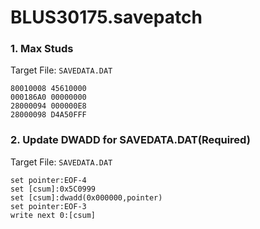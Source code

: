 # BLUS30175.savepatch

### 1. Max Studs

Target File: `SAVEDATA.DAT`

```
80010008 45610000
000186A0 00000000
28000094 000000E8
28000098 D4A50FFF
```

### 2. Update DWADD for SAVEDATA.DAT(Required)

Target File: `SAVEDATA.DAT`

```
set pointer:EOF-4
set [csum]:0x5C0999
set [csum]:dwadd(0x000000,pointer)
set pointer:EOF-3
write next 0:[csum]
```

